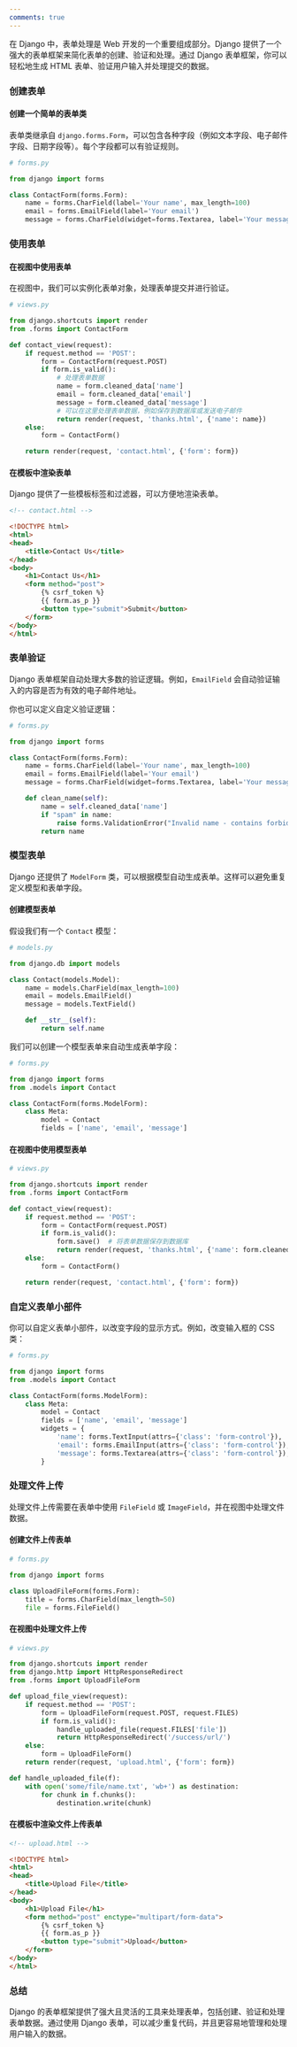 ```yaml
---
comments: true
---
```


在 Django 中，表单处理是 Web 开发的一个重要组成部分。Django 提供了一个强大的表单框架来简化表单的创建、验证和处理。通过 Django 表单框架，你可以轻松地生成 HTML 表单、验证用户输入并处理提交的数据。

### 创建表单

#### 创建一个简单的表单类

表单类继承自 `django.forms.Form`，可以包含各种字段（例如文本字段、电子邮件字段、日期字段等）。每个字段都可以有验证规则。

```python
# forms.py

from django import forms

class ContactForm(forms.Form):
    name = forms.CharField(label='Your name', max_length=100)
    email = forms.EmailField(label='Your email')
    message = forms.CharField(widget=forms.Textarea, label='Your message')
```

### 使用表单

#### 在视图中使用表单

在视图中，我们可以实例化表单对象，处理表单提交并进行验证。

```python
# views.py

from django.shortcuts import render
from .forms import ContactForm

def contact_view(request):
    if request.method == 'POST':
        form = ContactForm(request.POST)
        if form.is_valid():
            # 处理表单数据
            name = form.cleaned_data['name']
            email = form.cleaned_data['email']
            message = form.cleaned_data['message']
            # 可以在这里处理表单数据，例如保存到数据库或发送电子邮件
            return render(request, 'thanks.html', {'name': name})
    else:
        form = ContactForm()

    return render(request, 'contact.html', {'form': form})
```

#### 在模板中渲染表单

Django 提供了一些模板标签和过滤器，可以方便地渲染表单。

```html
<!-- contact.html -->

<!DOCTYPE html>
<html>
<head>
    <title>Contact Us</title>
</head>
<body>
    <h1>Contact Us</h1>
    <form method="post">
        {% csrf_token %}
        {{ form.as_p }}
        <button type="submit">Submit</button>
    </form>
</body>
</html>
```

### 表单验证

Django 表单框架自动处理大多数的验证逻辑。例如，`EmailField` 会自动验证输入的内容是否为有效的电子邮件地址。

你也可以定义自定义验证逻辑：

```python
# forms.py

from django import forms

class ContactForm(forms.Form):
    name = forms.CharField(label='Your name', max_length=100)
    email = forms.EmailField(label='Your email')
    message = forms.CharField(widget=forms.Textarea, label='Your message')

    def clean_name(self):
        name = self.cleaned_data['name']
        if "spam" in name:
            raise forms.ValidationError("Invalid name - contains forbidden word")
        return name
```

### 模型表单

Django 还提供了 `ModelForm` 类，可以根据模型自动生成表单。这样可以避免重复定义模型和表单字段。

#### 创建模型表单

假设我们有一个 `Contact` 模型：

```python
# models.py

from django.db import models

class Contact(models.Model):
    name = models.CharField(max_length=100)
    email = models.EmailField()
    message = models.TextField()

    def __str__(self):
        return self.name
```

我们可以创建一个模型表单来自动生成表单字段：

```python
# forms.py

from django import forms
from .models import Contact

class ContactForm(forms.ModelForm):
    class Meta:
        model = Contact
        fields = ['name', 'email', 'message']
```

#### 在视图中使用模型表单

```python
# views.py

from django.shortcuts import render
from .forms import ContactForm

def contact_view(request):
    if request.method == 'POST':
        form = ContactForm(request.POST)
        if form.is_valid():
            form.save()  # 将表单数据保存到数据库
            return render(request, 'thanks.html', {'name': form.cleaned_data['name']})
    else:
        form = ContactForm()

    return render(request, 'contact.html', {'form': form})
```

### 自定义表单小部件

你可以自定义表单小部件，以改变字段的显示方式。例如，改变输入框的 CSS 类：

```python
# forms.py

from django import forms
from .models import Contact

class ContactForm(forms.ModelForm):
    class Meta:
        model = Contact
        fields = ['name', 'email', 'message']
        widgets = {
            'name': forms.TextInput(attrs={'class': 'form-control'}),
            'email': forms.EmailInput(attrs={'class': 'form-control'}),
            'message': forms.Textarea(attrs={'class': 'form-control'}),
        }
```

### 处理文件上传

处理文件上传需要在表单中使用 `FileField` 或 `ImageField`，并在视图中处理文件数据。

#### 创建文件上传表单

```python
# forms.py

from django import forms

class UploadFileForm(forms.Form):
    title = forms.CharField(max_length=50)
    file = forms.FileField()
```

#### 在视图中处理文件上传

```python
# views.py

from django.shortcuts import render
from django.http import HttpResponseRedirect
from .forms import UploadFileForm

def upload_file_view(request):
    if request.method == 'POST':
        form = UploadFileForm(request.POST, request.FILES)
        if form.is_valid():
            handle_uploaded_file(request.FILES['file'])
            return HttpResponseRedirect('/success/url/')
    else:
        form = UploadFileForm()
    return render(request, 'upload.html', {'form': form})

def handle_uploaded_file(f):
    with open('some/file/name.txt', 'wb+') as destination:
        for chunk in f.chunks():
            destination.write(chunk)
```

#### 在模板中渲染文件上传表单

```html
<!-- upload.html -->

<!DOCTYPE html>
<html>
<head>
    <title>Upload File</title>
</head>
<body>
    <h1>Upload File</h1>
    <form method="post" enctype="multipart/form-data">
        {% csrf_token %}
        {{ form.as_p }}
        <button type="submit">Upload</button>
    </form>
</body>
</html>
```

### 总结

Django 的表单框架提供了强大且灵活的工具来处理表单，包括创建、验证和处理表单数据。通过使用 Django 表单，可以减少重复代码，并且更容易地管理和处理用户输入的数据。